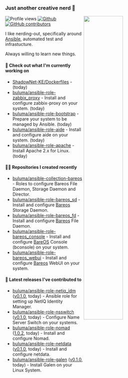 ### Just another creative nerd 👋


![Profile views](https://gpvc.arturio.dev/buluma) <a href="https://gitstats.me/buluma">
  <img align="right" src="https://github-readme-stats.vercel.app/api?username=buluma&theme=gotham&show_icons=true" width="50%"/>
</a>
[![Github](https://img.shields.io/badge/-buluma-black?style=flat&labelColor=black&logo=github&logoColor=white&include_all_commits=true&count_private=true)](https://gitstats.me/buluma)
[![GitHub contributors](https://img.shields.io/github/contributors/buluma/badges.svg)](https://GitHub.com/buluma/badges/graphs/contributors/)

I like nerding-out, specifically around [Ansible](https://github.com/ansible/ansible), automated test and infrastucture.

Always willing to learn new things.

#### 👷 Check out what I'm currently working on

- [ShadowNet-KE/Dockerfiles](https://github.com/ShadowNet-KE/Dockerfiles) -  (today)
- [buluma/ansible-role-zabbix_proxy](https://github.com/buluma/ansible-role-zabbix_proxy) - Install and configure zabbix-proxy on your system. (today)
- [buluma/ansible-role-bootstrap](https://github.com/buluma/ansible-role-bootstrap) - Prepare your system to be managed by Ansible. (today)
- [buluma/ansible-role-aide](https://github.com/buluma/ansible-role-aide) - Install and configure aide on your system. (today)
- [buluma/ansible-role-apache](https://github.com/buluma/ansible-role-apache) - Install Apache 2.x for Linux. (today)

#### 👨‍💻 Repositories I created recently

- [buluma/ansible-collection-bareos](https://github.com/buluma/ansible-collection-bareos) - Roles to configure Bareos File Daemon, Storage Daemon and Director.
- [buluma/ansible-role-bareos_sd](https://github.com/buluma/ansible-role-bareos_sd) - Install and configure [Bareos](https://www.bareos.com/) Storage Daemon.
- [buluma/ansible-role-bareos_fd](https://github.com/buluma/ansible-role-bareos_fd) - Install and configure [Bareos](https://www.bareos.com/) File Daemon.
- [buluma/ansible-role-bareos_console](https://github.com/buluma/ansible-role-bareos_console) - Install and configure [BareOS](https://www.bareos.com/) Console (bconsole) on your system.
- [buluma/ansible-role-bareos_webui](https://github.com/buluma/ansible-role-bareos_webui) - Install and configure [Bareos](https://www.bareos.com/) WebUI on your system.

#### 🚀 Latest releases I've contributed to

- [buluma/ansible-role-netiq_idm](https://github.com/buluma/ansible-role-netiq_idm) ([v0.1.0](https://github.com/buluma/ansible-role-netiq_idm/releases/tag/v0.1.0), today) - Ansible role for setting up NetIQ Identity Manager.
- [buluma/ansible-role-nsswitch](https://github.com/buluma/ansible-role-nsswitch) ([v0.1.0](https://github.com/buluma/ansible-role-nsswitch/releases/tag/v0.1.0), today) - Configure Name Server Switch on your systems.
- [buluma/ansible-role-nomad](https://github.com/buluma/ansible-role-nomad) ([1.0.2](https://github.com/buluma/ansible-role-nomad/releases/tag/1.0.2), today) - Install and configure Nomad.
- [buluma/ansible-role-netdata](https://github.com/buluma/ansible-role-netdata) ([v0.1.0](https://github.com/buluma/ansible-role-netdata/releases/tag/v0.1.0), today) - Install and configure netdata.
- [buluma/ansible-role-galen](https://github.com/buluma/ansible-role-galen) ([v0.1.0](https://github.com/buluma/ansible-role-galen/releases/tag/v0.1.0), today) - Install Galen on your Linux System.



